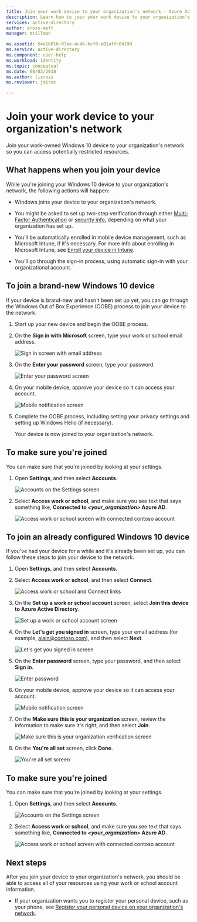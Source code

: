 ```yaml
---
title: Join your work device to your organization's network - Azure Active Directory | Microsoft Docs
description: Learn how to join your work device to your organization's network.
services: active-directory
author: eross-msft
manager: mtillman

ms.assetid: 54e1b01b-03ee-4c46-bcf0-e01affc0419d
ms.service: active-directory
ms.component: user-help
ms.workload: identity
ms.topic: conceptual
ms.date: 08/03/2018
ms.author: lizross
ms.reviewer: jairoc

---
```

# Join your work device to your organization's network
Join your work-owned Windows 10 device to your organization's network so you can access potentially restricted resources.

## What happens when you join your device
While you're joining your Windows 10 device to your organization's network, the following actions will happen:

- Windows joins your device to your organization's network.

- You might be asked to set up two-step verification through either [Multi-Factor Authentication](multi-factor-authentication-end-user-first-time.md) or [security info](user-help-security-info-overview.md), depending on what your organization has set up.

- You'll be automatically enrolled in mobile device management, such as Microsoft Intune, if it's necessary. For more info about enrolling in Microsoft Intune, see [Enroll your device in Intune](https://docs.microsoft.com/en-us/intune-user-help/enroll-your-device-in-intune-all).

- You'll go through the sign-in process, using automatic sign-in with your organizational account.

## To join a brand-new Windows 10 device
If your device is brand-new and hasn't been set up yet, you can go through the Windows Out of Box Experience (OOBE) process to join your device to the network.

1. Start up your new device and begin the OOBE process.

2. On the **Sign in with Microsoft** screen, type your work or school email address.

    ![Sign in screen with email address](./media/user-help-join-device-on-network/join-device-oobe-signin.png)

3. On the **Enter your password** screen, type your password.

    ![Enter your password screen](./media/user-help-join-device-on-network/join-device-oobe-password.png)

4. On your mobile device, approve your device so it can access your account. 

    ![Mobile notification screen](./media/user-help-join-device-on-network/join-device-oobe-mobile.png)

5. Complete the OOBE process, including setting your privacy settings and setting up Windows Hello (if necessary).

    Your device is now joined to your organization's network.

## To make sure you're joined
You can make sure that you're joined by looking at your settings.

1. Open **Settings**, and then select **Accounts**.

    ![Accounts on the Settings screen](./media/user-help-join-device-on-network/join-device-settings-accounts.png)

2. Select **Access work or school**, and make sure you see text that says something like, **Connected to *<your_organization>* Azure AD**.

    ![Access work or school screen with connected contoso account](./media/user-help-join-device-on-network/join-device-oobe-verify.png)


## To join an already configured Windows 10 device
If you've had your device for a while and it's already been set up, you can follow these steps to join your device to the network.

1. Open **Settings**, and then select **Accounts**.

2. Select **Access work or school**, and then select **Connect**.

    ![Access work or school and Connect links](./media/user-help-join-device-on-network/join-device-access-work-school-connect.png)

3. On the **Set up a work or school account** screen, select **Join this device to Azure Active Directory**.

    ![Set up a work or school account screen](./media/user-help-join-device-on-network/join-device-setup-join-aad.png)

4. On the **Let's get you signed in** screen, type your email address (for example, alain@contoso.com), and then select **Next**.

    ![Let's get you signed in screen](./media/user-help-join-device-on-network/join-device-setup-get-signed-in.png)

5. On the **Enter password** screen, type your password, and then select **Sign in**.

    ![Enter password](./media/user-help-join-device-on-network/join-device-setup-password.png)

6. On your mobile device, approve your device so it can access your account. 

    ![Mobile notification screen](./media/user-help-join-device-on-network/join-device-setup-mobile.png)

7. On the  **Make sure this is your organization** screen, review the information to make sure it's right, and then select **Join**.

    ![Make sure this is your organization verification screen](./media/user-help-join-device-on-network/join-device-setup-confirm.png)

8. On the **You're all set** screen, click **Done**.

    ![You're all set screen](./media/user-help-join-device-on-network/join-device-setup-finish.png)

## To make sure you're joined
You can make sure that you're joined by looking at your settings.

1. Open **Settings**, and then select **Accounts**.

    ![Accounts on the Settings screen](./media/user-help-join-device-on-network/join-device-settings-accounts.png)

2. Select **Access work or school**, and make sure you see text that says something like, **Connected to *<your_organization>* Azure AD**.

    ![Access work or school screen with connected contoso account](./media/user-help-join-device-on-network/join-device-setup-verify.png)

## Next steps
After you join your device to your organization's network, you should be able to access all of your resources using your work or school account information.

- If your organization wants you to register your personal device, such as your phone, see [Register your personal device on your organization's network](user-help-register-device-on-network.md).


